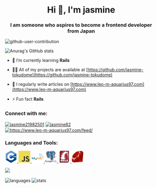 <h1 align="center">Hi 👋, I'm jasmine</h1>
<h3 align="center">I am someone who aspires to become a frontend developer from Japan</h3>

![github-user-contribution](https://github.com/jasmine-tokudome/jasmine-tokudome/assets/103996128/1701a450-9fde-4c19-a650-29e93f175652)


![Anurag's GitHub stats](https://github-readme-stats.vercel.app/api?username=jasmine-tokudome&show_icons=true&theme=synthwave)

- 🌱 I’m currently learning **Rails**

- 👨‍💻 All of my projects are available at [https://github.com/jasmine-tokudome](https://github.com/jasmine-tokudome)

- 📝 I regularly write articles on [https://www.leo-m-aquarius97.com](https://www.leo-m-aquarius97.com)

- ⚡ Fun fact **Rails**


<h3 align="left">Connect with me:</h3>
<p align="left">
<a href="https://twitter.com/jasmine21982501" target="blank"><img align="center" src="https://raw.githubusercontent.com/rahuldkjain/github-profile-readme-generator/master/src/images/icons/Social/twitter.svg" alt="jasmine21982501" height="30" width="40" /></a>
<a href="https://instagram.com/jasmine82" target="blank"><img align="center" src="https://raw.githubusercontent.com/rahuldkjain/github-profile-readme-generator/master/src/images/icons/Social/instagram.svg" alt="jasmine82" height="30" width="40" /></a>
<a href="/https://www.leo-m-aquarius97.com/feed/" target="blank"><img align="center" src="https://raw.githubusercontent.com/rahuldkjain/github-profile-readme-generator/master/src/images/icons/Social/rss.svg" alt="https://www.leo-m-aquarius97.com/feed/" height="30" width="40" /></a>
</p>

<h3 align="left">Languages and Tools:</h3>
<p align="left"> <a href="https://www.w3schools.com/cpp/" target="_blank" rel="noreferrer"> <img src="https://raw.githubusercontent.com/devicons/devicon/master/icons/cplusplus/cplusplus-original.svg" alt="cplusplus" width="40" height="40"/> </a> <a href="https://developer.mozilla.org/en-US/docs/Web/JavaScript" target="_blank" rel="noreferrer"> <img src="https://raw.githubusercontent.com/devicons/devicon/master/icons/javascript/javascript-original.svg" alt="javascript" width="40" height="40"/> </a> <a href="https://www.mysql.com/" target="_blank" rel="noreferrer"> <img src="https://raw.githubusercontent.com/devicons/devicon/master/icons/mysql/mysql-original-wordmark.svg" alt="mysql" width="40" height="40"/> </a> <a href="https://www.postgresql.org" target="_blank" rel="noreferrer"> <img src="https://raw.githubusercontent.com/devicons/devicon/master/icons/postgresql/postgresql-original-wordmark.svg" alt="postgresql" width="40" height="40"/> </a> <a href="https://rubyonrails.org" target="_blank" rel="noreferrer"> <img src="https://raw.githubusercontent.com/devicons/devicon/master/icons/rails/rails-original-wordmark.svg" alt="rails" width="40" height="40"/> </a> <a href="https://www.ruby-lang.org/en/" target="_blank" rel="noreferrer"> <img src="https://raw.githubusercontent.com/devicons/devicon/master/icons/ruby/ruby-original.svg" alt="ruby" width="40" height="40"/> </a> </p>
 
![](https://github-profile-summary-cards.vercel.app/api/cards/profile-details?username=jasmine-tokudome&theme=vue)


![languages](https://github.com/jasmine-tokudome/jasmine-tokudome/assets/103996128/ebed2290-2cdd-48a2-b927-429539bc8ca9)
![stats](https://github.com/jasmine-tokudome/jasmine-tokudome/assets/103996128/daed056b-d168-4736-a14c-3a7c0516fa96)


